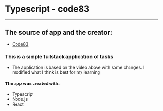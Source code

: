 # Typescript - code83
--------------------------

## The source of app and the creator:
* [Code83](https://www.youtube.com/channel/UCsOFtSwuJuuX_kj8F30-nyQ)


### This is a simple fullstack application of tasks
* The application is based on the video above with some changes. I modified what I think is best for my learning

#### The app was created with:
* Typescript
* Node.js
* React
